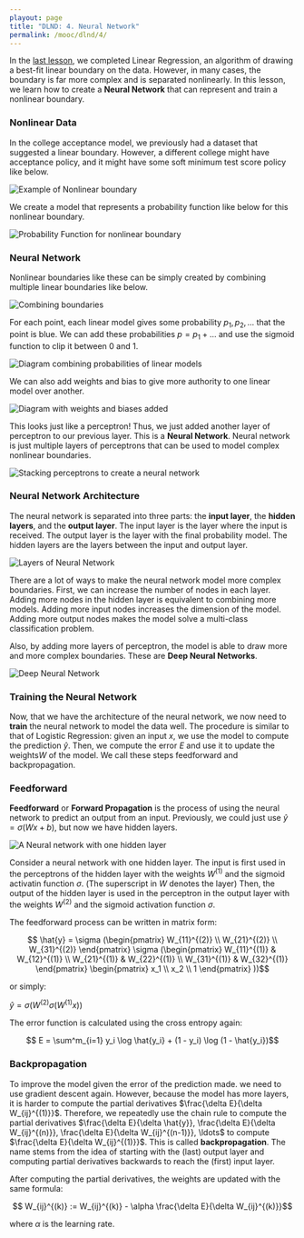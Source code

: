 ```yaml
---
playout: page
title: "DLND: 4. Neural Network"
permalink: /mooc/dlnd/4/
---
```


In the [last lesson](/mooc/dlnd/3), we completed Linear Regression, an algorithm of drawing a best-fit linear boundary on the data. However, in many cases, the boundary is far more complex and is separated nonlinearly. In this lesson, we learn how to create a **Neural Network** that can represent and train a nonlinear boundary.

### Nonlinear Data

In the college acceptance model, we previously had a dataset that suggested a linear boundary. However, a different college might have acceptance policy, and it might have some soft minimum test score policy like below.

![Example of Nonlinear boundary](/assets/mooc/dlnd/4/nonlinear_data.png)

We create a model that represents a probability function like below for this nonlinear boundary.

![Probability Function for nonlinear boundary](/assets/mooc/dlnd/4/nonlinear_model_probability_function.png)

### Neural Network

Nonlinear boundaries like these can be simply created by combining multiple linear boundaries like below.

![Combining boundaries](/assets/mooc/dlnd/4/add_models.png)

For each point, each linear model gives some probability $p_1, p_2, \ldots$ that the point is blue. We can add these probabilities $p = p_1 + \ldots$ and use the sigmoid function to clip it between 0 and 1.

![Diagram combining probabilities of linear models](/assets/mooc/dlnd/4/combine_probabilities.png)

We can also add weights and bias to give more authority to one linear model over another.

![Diagram with weights and biases added](/assets/mooc/dlnd/4/weight_bias_probability.png)

This looks just like a perceptron! Thus, we just added another layer of perceptron to our previous layer. This is a **Neural Network**. Neural network is just multiple layers of perceptrons that can be used to model complex nonlinear boundaries.

![Stacking perceptrons to create a neural network](/assets/mooc/dlnd/4/neural_network.png)

### Neural Network Architecture

The neural network is separated into three parts: the **input layer**, the **hidden layers**, and the **output layer**. The input layer is the layer where the input is received. The output layer is the layer with the final probability model. The hidden layers are the layers between the input and output layer.

![Layers of Neural Network](/assets/mooc/dlnd/4/nn_layers.png)

There are a lot of ways to make the neural network model more complex boundaries. First, we can increase the number of nodes in each layer. Adding more nodes in the hidden layer is equivalent to combining more models. Adding more input nodes increases the dimension of the model. Adding more output nodes makes the model solve a multi-class classification problem.

Also, by adding more layers of perceptron, the model is able to draw more and more complex boundaries. These are **Deep Neural Networks**.

![Deep Neural Network](/assets/mooc/dlnd/4/deep_nn.png)

### Training the Neural Network

Now, that we have the architecture of the neural network, we now need to **train** the neural network to model the data well. The procedure is similar to that of Logistic Regression: given an input $x$, we use the model to compute the prediction $\hat{y}$. Then, we compute the error $E$ and use it to update the weights$W$ of the model. We call these steps feedforward and backpropagation.

### Feedforward

**Feedforward** or **Forward Propagation** is the process of using the neural network to predict an output from an input. Previously, we could just use $\hat{y} = \sigma(Wx + b)$, but now we have hidden layers.

![A Neural network with one hidden layer](/assets/mooc/dlnd/4/feedforward_nn.png)

Consider a neural network with one hidden layer. The input is first used in the perceptrons of the hidden layer with the weights $W^{(1)}$ and the sigmoid activatin function $\sigma$. (The superscript in $W$ denotes the layer) Then, the output of the hidden layer is used in the perceptron in the output layer with the weights $W^{(2)}$ and the sigmoid activation function $\sigma$.

The feedforward process can be written in matrix form:

$$ \hat{y} = \sigma (\begin{pmatrix} W_{11}^{(2)} \\ W_{21}^{(2)} \\ W_{31}^{(2)} \end{pmatrix} \sigma (\begin{pmatrix} W_{11}^{(1)} & W_{12}^{(1)} \\ W_{21}^{(1)} & W_{22}^{(1)} \\ W_{31}^{(1)} & W_{32}^{(1)} \end{pmatrix} \begin{pmatrix} x_1 \\ x_2 \\ 1 \end{pmatrix} ))$$

or simply:

$\hat{y} = \sigma ( W^{(2)} \sigma (W^{(1)} x))$

The error function is calculated using the cross entropy again:

$$ E = \sum^m_{i=1} y_i \log \hat{y_i} + (1 - y_i) \log (1 - \hat{y_i})$$

### Backpropagation

To improve the model given the error of the prediction made. we need to use gradient descent again. However, because the model has more layers, it is harder to compute the partial derivatives $\frac{\delta E}{\delta W_{ij}^{(1)}}$. Therefore, we repeatedly use the chain rule to compute the partial derivatives $\frac{\delta E}{\delta \hat{y}}, \frac{\delta E}{\delta W_{ij}^{(n)}}, \frac{\delta E}{\delta W_{ij}^{(n-1)}}, \ldots$ to compute $\frac{\delta E}{\delta W_{ij}^{(1)}}$. This is called **backpropagation**. The name stems from the idea of starting with the (last) output layer and computing partial derivatives backwards to reach the (first) input layer.

After computing the partial derivatives, the weights are updated with the same formula:

$$ W_{ij}^{(k)} := W_{ij}^{(k)} - \alpha \frac{\delta E}{\delta W_{ij}^{(k)}}$$

where $\alpha$ is the learning rate.

